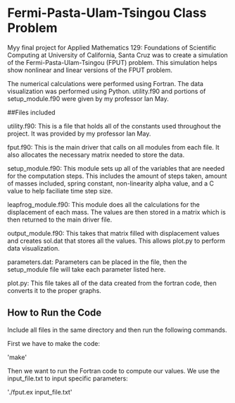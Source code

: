 # Fermi-Pasta-Ulam-Tsingou Class Problem

Myy final project for Applied Mathematics 129: Foundations of Scientific Computing at University of California, Santa Cruz was to create a simulation of the Fermi-Pasta-Ulam-Tsingou (FPUT) problem. This simulation helps show nonlinear and linear versions of the FPUT problem.

The numerical calculations were performed using Fortran. The data visualization was performed using Python.
utility.f90 and portions of setup_module.f90 were given by my professor Ian May.

##Files included

utility.f90: This is a file that holds all of the constants used throughout the project. It
was provided by my professor Ian May.

fput.f90: This is the main driver that calls on all modules from each file. It
also allocates the necessary matrix needed to store the data. 

setup_module.f90: This module sets up all of the variables that are needed
for the computation steps. This includes the amount of steps taken, amount
of masses included, spring constant, non-linearity alpha value, and a C
value to help faciliate time step size. 

leapfrog_module.f90: This module does all the calculations for the displacement
of each mass. The values are then stored in a matrix which is then returned to 
the main driver file.

output_module.f90: This takes that matrix filled with displacement values and
creates sol.dat that stores all the values. This allows plot.py to perform data
visualization.

parameters.dat: Parameters can be placed in the file, then the setup_module
file will take each parameter listed here.

plot.py: This file takes all of the data created from the fortran code, then
converts it to the proper graphs. 

## How to Run the Code

Include all files in the same directory and then run the following commands.

First we have to make the code:

'make'

Then we want to run the Fortran code to compute our values. We use the input_file.txt
to input specific parameters:

'./fput.ex input_file.txt'
